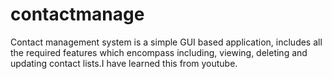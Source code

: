 # contactmanage
Contact management system is a simple GUI based application, includes all the required features which encompass including, viewing, deleting and updating contact lists.I have learned this from youtube.
